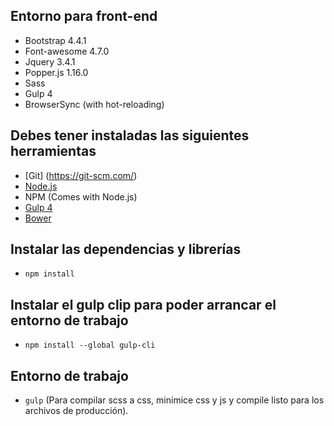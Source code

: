 ## Entorno para front-end 
- Bootstrap 4.4.1
- Font-awesome 4.7.0
- Jquery 3.4.1
- Popper.js 1.16.0
- Sass
- Gulp 4 
- BrowserSync (with hot-reloading)

## Debes tener instaladas las siguientes herramientas
- [Git] (https://git-scm.com/)
- [Node.js](https://nodejs.org/en/download/ "Node Js")
-  NPM (Comes with Node.js)
- [Gulp 4](https://gulpjs.com/ "Gulp")
- [Bower](https://bower.io/)

## Instalar las dependencias y librerías
-	`npm install`
## Instalar el gulp clip para poder arrancar el entorno de trabajo
-  `npm install --global gulp-cli`

## Entorno de trabajo
- `gulp` (Para compilar scss a css, minimice css y js y compile listo para los archivos de producción).
